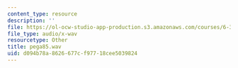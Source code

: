 ```yaml
---
content_type: resource
description: ''
file: https://ol-ocw-studio-app-production.s3.amazonaws.com/courses/6-341-discrete-time-signal-processing-fall-2005/d094b78a8626677cf97718cee5039824_pega85.wav
file_type: audio/x-wav
resourcetype: Other
title: pega85.wav
uid: d094b78a-8626-677c-f977-18cee5039824
---
```

